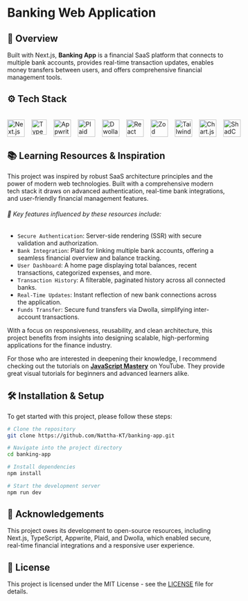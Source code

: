 # Banking Web Application

<!-- [![License](https://img.shields.io/badge/license-MIT-blue.svg)](LICENSE) -->

## 📖 Overview

Built with Next.js, **Banking App** is a financial SaaS platform that connects to multiple bank accounts, provides real-time transaction updates, enables money transfers between users, and offers comprehensive financial management tools.

## ⚙️ Tech Stack

<br/>
<div align="left" style="display: inline-block;">
  <div style="display: flex; gap: 16px;">
    <img src="https://uxwing.com/wp-content/themes/uxwing/download/brands-and-social-media/nextjs-icon.png" height="40" alt="Next.js logo" />
    <img src="https://raw.githubusercontent.com/remojansen/logo.ts/master/ts.svg" height="35" alt="TypeScript logo" />
    <img src="https://seeklogo.com/images/A/appwrite-logo-D33B39992A-seeklogo.com.png" height="40" alt="Appwrite logo" />
    <img src="https://accelgrid.com/wp-content/uploads/2021/04/1200px-Plaid_logo.svg.png" height="40" alt="Plaid logo" />
    <img src="https://seeklogo.com/images/D/dwolla-logo-135F12019F-seeklogo.com.png" height="40" alt="Dwolla logo" />
    <img src="https://react-hook-form.com/images/logo/react-hook-form-logo-only.png" height="40" alt="React Hook Form logo" />
    <img src="https://seeklogo.com/images/Z/zod-logo-B57E684330-seeklogo.com.png" height="40" alt="Zod logo" />
    <img src="https://upload.wikimedia.org/wikipedia/commons/d/d5/Tailwind_CSS_Logo.svg" height="40" alt="TailwindCSS logo" />
    <img src="https://www.chartjs.org/img/chartjs-logo.svg" height="40" alt="Chart.js logo" />
    <img src="https://seeklogo.com/images/S/shadcn-ui-logo-EF735EC0E5-seeklogo.com.png?v=638421451470000000" height="40" alt="ShadCN logo" />
  </div>
</div>
<br/>

## 📚 Learning Resources & Inspiration

This project was inspired by robust SaaS architecture principles and the power of modern web technologies. Built with a comprehensive modern tech stack it draws on advanced authentication, real-time bank integrations, and user-friendly financial management features.

###### 🚀 Key features influenced by these resources include:

- `Secure Authentication`: Server-side rendering (SSR) with secure validation and authorization.
- `Bank Integration`: Plaid for linking multiple bank accounts, offering a seamless financial overview and balance tracking.
- `User Dashboard`: A home page displaying total balances, recent transactions, categorized expenses, and more.
- `Transaction History`: A filterable, paginated history across all connected banks.
- `Real-Time Updates`: Instant reflection of new bank connections across the application.
- `Funds Transfer`: Secure fund transfers via Dwolla, simplifying inter-account transactions.

With a focus on responsiveness, reusability, and clean architecture, this project benefits from insights into designing scalable, high-performing applications for the finance industry.

For those who are interested in deepening their knowledge, I recommend checking out the tutorials on <a href="https://www.youtube.com/@javascriptmastery/videos" target="_blank"><b>JavaScript Mastery</b></a> on YouTube. They provide great visual tutorials for beginners and advanced learners alike.

## 🛠️ Installation & Setup

To get started with this project, please follow these steps:

```bash
# Clone the repository
git clone https://github.com/Nattha-KT/banking-app.git

# Navigate into the project directory
cd banking-app

# Install dependencies
npm install

# Start the development server
npm run dev
```

## 🌟 Acknowledgements

This project owes its development to open-source resources, including Next.js, TypeScript, Appwrite, Plaid, and Dwolla, which enabled secure, real-time financial integrations and a responsive user experience.

## 📜 License

This project is licensed under the MIT License - see the [LICENSE](LICENSE.md) file for details.
